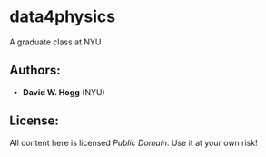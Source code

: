 # data4physics
A graduate class at NYU

## Authors:
- **David W. Hogg** (NYU)

## License:
All content here is licensed *Public Domain*. Use it at your own risk!
